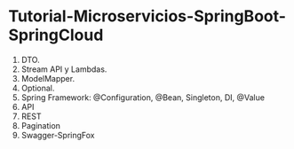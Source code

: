# Tutorial-Microservicios-SpringBoot-SpringCloud

1. DTO.
2. Stream API y Lambdas.
3. ModelMapper.
4. Optional.
5. Spring Framework: @Configuration, @Bean, Singleton, DI, @Value
6. API
7. REST
8. Pagination
9. Swagger-SpringFox
